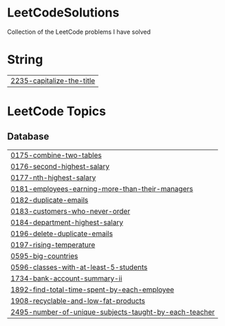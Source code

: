 # LeetCodeSolutions
Collection of the LeetCode problems I have solved


# String
|  |
| ------- |
| [2235-capitalize-the-title](https://github.com/TsalemisIasonas/LeetCodeSolutions/tree/master/2235-capitalize-the-title) |
<!---LeetCode Topics Start-->
# LeetCode Topics
## Database
|  |
| ------- |
| [0175-combine-two-tables](https://github.com/TsalemisIasonas/LeetCodeSolutions/tree/master/0175-combine-two-tables) |
| [0176-second-highest-salary](https://github.com/TsalemisIasonas/LeetCodeSolutions/tree/master/0176-second-highest-salary) |
| [0177-nth-highest-salary](https://github.com/TsalemisIasonas/LeetCodeSolutions/tree/master/0177-nth-highest-salary) |
| [0181-employees-earning-more-than-their-managers](https://github.com/TsalemisIasonas/LeetCodeSolutions/tree/master/0181-employees-earning-more-than-their-managers) |
| [0182-duplicate-emails](https://github.com/TsalemisIasonas/LeetCodeSolutions/tree/master/0182-duplicate-emails) |
| [0183-customers-who-never-order](https://github.com/TsalemisIasonas/LeetCodeSolutions/tree/master/0183-customers-who-never-order) |
| [0184-department-highest-salary](https://github.com/TsalemisIasonas/LeetCodeSolutions/tree/master/0184-department-highest-salary) |
| [0196-delete-duplicate-emails](https://github.com/TsalemisIasonas/LeetCodeSolutions/tree/master/0196-delete-duplicate-emails) |
| [0197-rising-temperature](https://github.com/TsalemisIasonas/LeetCodeSolutions/tree/master/0197-rising-temperature) |
| [0595-big-countries](https://github.com/TsalemisIasonas/LeetCodeSolutions/tree/master/0595-big-countries) |
| [0596-classes-with-at-least-5-students](https://github.com/TsalemisIasonas/LeetCodeSolutions/tree/master/0596-classes-with-at-least-5-students) |
| [1734-bank-account-summary-ii](https://github.com/TsalemisIasonas/LeetCodeSolutions/tree/master/1734-bank-account-summary-ii) |
| [1892-find-total-time-spent-by-each-employee](https://github.com/TsalemisIasonas/LeetCodeSolutions/tree/master/1892-find-total-time-spent-by-each-employee) |
| [1908-recyclable-and-low-fat-products](https://github.com/TsalemisIasonas/LeetCodeSolutions/tree/master/1908-recyclable-and-low-fat-products) |
| [2495-number-of-unique-subjects-taught-by-each-teacher](https://github.com/TsalemisIasonas/LeetCodeSolutions/tree/master/2495-number-of-unique-subjects-taught-by-each-teacher) |
<!---LeetCode Topics End-->